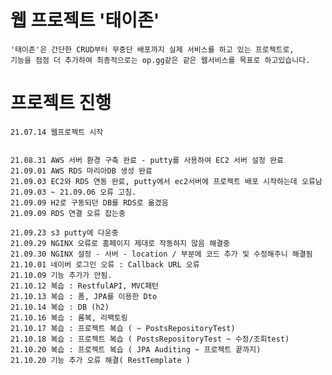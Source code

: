 # 웹 프로젝트 '태이존'
    '태이존'은 간단한 CRUD부터 무중단 배포까지 실제 서비스를 하고 있는 프로젝트로,
    기능을 점점 더 추가하여 최종적으로는 op.gg같은 같은 웹서비스를 목표로 하고있습니다.
      
# 프로젝트 진행

    21.07.14 웹프로젝트 시작
    
    
    21.08.31 AWS 서버 환경 구축 완료 - putty를 사용하여 EC2 서버 설정 완료
    21.09.01 AWS RDS 마리아DB 생성 완료
    21.09.03 EC2와 RDS 연동 완료, putty에서 ec2서버에 프로젝트 배포 시작하는데 오류남
    21.09.03 ~ 21.09.06 오류 고침.
    21.09.09 H2로 구동되던 DB를 RDS로 옮겼음
    21.09.09 RDS 연결 오류 잡는중
    
    21.09.23 s3 putty에 다운중
    21.09.29 NGINX 오류로 홈페이지 제대로 작동하지 않음 해결중
    21.09.30 NGINX 설정 - 서버 - location / 부분에 코드 추가 및 수정해주니 해결됨
    21.10.01 네이버 로그인 오류 : Callback URL 오류
    21.10.09 기능 추가가 안됨.
    21.10.12 복습 : RestfulAPI, MVC패턴
    21.10.13 복습 : 폼, JPA를 이용한 Dto
    21.10.14 복습 : DB (h2)
    21.10.16 복습 : 롬복, 리팩토링
    21.10.17 복습 : 프로젝트 복습 ( ~ PostsRepositoryTest)
    21.10.18 복습 : 프로젝트 복습 ( PostsRepositoryTest ~ 수정/조회test)
    21.10.20 복습 : 프로젝트 복습 ( JPA Auditing ~ 프로젝트 끝까지)
    21.10.20 기능 추가 오류 해결( RestTemplate )